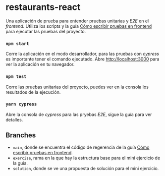 # restaurants-react

Una aplicación de prueba para entender pruebas unitarias y *E2E* en el *frontend*. Utiliza los scripts y la guía [Cómo escribir pruebas en frontend](https://github.com/DussanFreire/RestaurantAPI/blob/master/TestingConcepts/HowToWriteTestsFrontend.md) para ejecutar las pruebas del proyecto. 

### `npm start`

Corre la aplicación en el modo desarrollador, para las pruebas con *cypress* es importante tener el comando ejecutado. 
Abre [http://localhost:3000](http://localhost:3000) para ver la aplicación en tu navegador.

### `npm test`

Corre las pruebas unitarias del proyecto, puedes ver en la consola los resultados de la ejecución. 

### `yarn cypress`

Abre la consola de *cypress* para las pryebas *E2E*, sígue la guía para ver detalles.

## Branches
* `main`, donde se encuentra el código de regerencia de la guía [Cómo escribir pruebas en frontend](https://github.com/DussanFreire/RestaurantAPI/blob/master/TestingConcepts/HowToWriteTestsFrontend.md).
* `exercise`, rama en la que hay la estructura base para el mini ejercicio de la guía.
* `solution`, donde se ve una propuesta de solución para el mini ejercicio.
